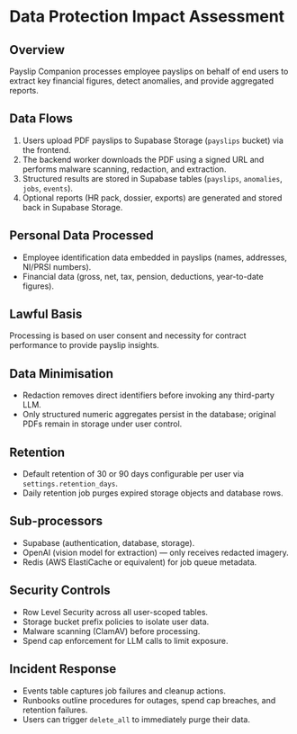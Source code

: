 # Data Protection Impact Assessment

## Overview
Payslip Companion processes employee payslips on behalf of end users to extract key financial figures, detect anomalies, and provide aggregated reports.

## Data Flows
1. Users upload PDF payslips to Supabase Storage (`payslips` bucket) via the frontend.
2. The backend worker downloads the PDF using a signed URL and performs malware scanning, redaction, and extraction.
3. Structured results are stored in Supabase tables (`payslips`, `anomalies`, `jobs`, `events`).
4. Optional reports (HR pack, dossier, exports) are generated and stored back in Supabase Storage.

## Personal Data Processed
- Employee identification data embedded in payslips (names, addresses, NI/PRSI numbers).
- Financial data (gross, net, tax, pension, deductions, year-to-date figures).

## Lawful Basis
Processing is based on user consent and necessity for contract performance to provide payslip insights.

## Data Minimisation
- Redaction removes direct identifiers before invoking any third-party LLM.
- Only structured numeric aggregates persist in the database; original PDFs remain in storage under user control.

## Retention
- Default retention of 30 or 90 days configurable per user via `settings.retention_days`.
- Daily retention job purges expired storage objects and database rows.

## Sub-processors
- Supabase (authentication, database, storage).
- OpenAI (vision model for extraction) — only receives redacted imagery.
- Redis (AWS ElastiCache or equivalent) for job queue metadata.

## Security Controls
- Row Level Security across all user-scoped tables.
- Storage bucket prefix policies to isolate user data.
- Malware scanning (ClamAV) before processing.
- Spend cap enforcement for LLM calls to limit exposure.

## Incident Response
- Events table captures job failures and cleanup actions.
- Runbooks outline procedures for outages, spend cap breaches, and retention failures.
- Users can trigger `delete_all` to immediately purge their data.
